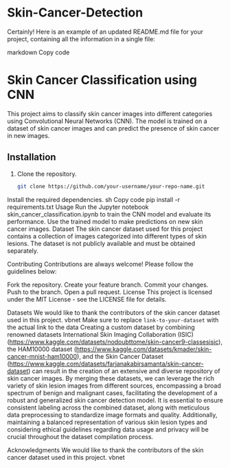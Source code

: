 # Skin-Cancer-Detection
Certainly! Here is an example of an updated README.md file for your project, containing all the information in a single file:

markdown
Copy code
# Skin Cancer Classification using CNN

This project aims to classify skin cancer images into different categories using Convolutional Neural Networks (CNN). The model is trained on a dataset of skin cancer images and can predict the presence of skin cancer in new images.

## Installation

1. Clone the repository.
   ```sh
   git clone https://github.com/your-username/your-repo-name.git
Install the required dependencies.
sh
Copy code
pip install -r requirements.txt
Usage
Run the Jupyter notebook skin_cancer_classification.ipynb to train the CNN model and evaluate its performance.
Use the trained model to make predictions on new skin cancer images.
Dataset
The skin cancer dataset used for this project contains a collection of images categorized into different types of skin lesions. The dataset is not publicly available and must be obtained separately.

Contributing
Contributions are always welcome! Please follow the guidelines below:

Fork the repository.
Create your feature branch.
Commit your changes.
Push to the branch.
Open a pull request.
License
This project is licensed under the MIT License - see the LICENSE file for details.

Datasets
We would like to thank the contributors of the skin cancer dataset used in this project.
vbnet
Make sure to replace `link-to-your-dataset` with the actual link to the data
Creating a custom dataset by combining renowned datasets International Skin Imaging Collaboration (ISIC) (https://www.kaggle.com/datasets/nodoubttome/skin-cancer9-classesisic), the HAM10000 dataset (https://www.kaggle.com/datasets/kmader/skin-cancer-mnist-ham10000), and the Skin Cancer Dataset (https://www.kaggle.com/datasets/farjanakabirsamanta/skin-cancer-dataset) can result in the creation of an extensive and diverse repository of skin cancer images.  By merging these datasets, we can leverage the rich variety of skin lesion images from different sources, encompassing a broad spectrum of benign and malignant cases, facilitating the development of a robust and generalized skin cancer detection model. It is essential to ensure consistent labeling across the combined dataset, along with meticulous data preprocessing to standardize image formats and quality. Additionally, maintaining a balanced representation of various skin lesion types and considering ethical guidelines regarding data usage and privacy will be crucial throughout the dataset compilation process.


Acknowledgments
We would like to thank the contributors of the skin cancer dataset used in this project.
vbnet




